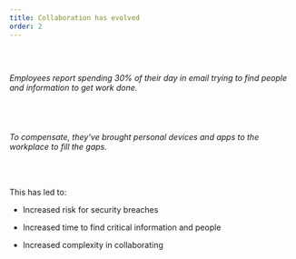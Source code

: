 ```yaml
---
title: Collaboration has evolved
order: 2
---
```



##### &nbsp;

###### Employees report spending 30% of their day in email trying to find people and information to get work done.

&nbsp;

###### To compensate, they've brought personal devices and apps to the workplace to fill the gaps.&nbsp;

&nbsp;

This has led to:

* Increased risk for security breaches

* Increased time to find critical information and people

* Increased complexity in collaborating